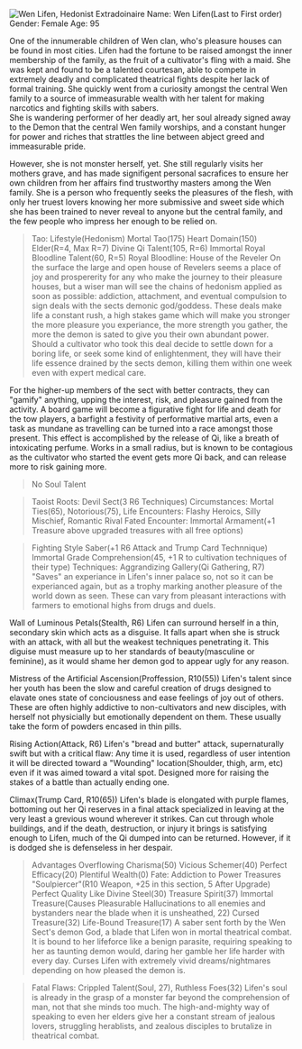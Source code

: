 ![Wen Lifen, Hedonist Extradoinaire](https://cdn.discordapp.com/attachments/1120757721881391175/1166129729414385804/acb0a450407ffc44a31f3a9a6b3ff5ce.jpg?ex=65495df1&is=6536e8f1&hm=4be77880cee4bc1582f02fbce2cf9466b07710dc12199b849f23537d95beadaf&)
Name: Wen Lifen(Last to First order)
Gender: Female
Age: 95

One of the innumerable children of Wen clan, who's pleasure houses can be found in most cities.  Lifen had the fortune to be raised amongst the inner membership of the family, as the fruit of a cultivator's fling with a maid.  She was kept and found to be a talented courtesan, able to compete in extremely deadly and complicated theatrical fights despite her lack of formal training.  She quickly went from a curiosity amongst the central Wen family to a source of immeasurable wealth with her talent for making narcotics and fighting skills with sabers.  
She is wandering performer of her deadly art, her soul already signed away to the Demon that the central Wen family worships, and a constant hunger for power and riches that strattles the line between abject greed and immeasurable pride.

However, she is not monster herself, yet.  She still regularly visits her mothers grave, and has made signifigent personal sacrafices to ensure her own children from her affairs find trustworthy masters among the Wen family.  She is a person who frequently seeks the pleasures of the flesh, with only her truest lovers knowing her more submissive and sweet side which she has been trained to never reveal to anyone but the central family, and the few people who impress her enough to be relied on.

>Tao: Lifestyle(Hedonism)
>Mortal Tao(175)
>Heart Domain(150)
>Elder(R=4, Max R=7)
>Divine Qi Talent(105, R=6)
>Immortal Royal Bloodline Talent(60, R=5)
Royal Bloodline: House of the Reveler
On the surface the large and open house of Revelers seems a place of joy and prospererity for any who make the journey to their pleasure houses, but a wiser man will see the chains of hedonism applied as soon as possible: addiction, attachment, and eventual compulsion to sign deals with the sects demonic god/goddess.  These deals make life a constant rush, a high stakes game which will make you stronger the more pleasure you experiance, the more strength you gather, the more the demon is sated to give you their own abundant power.  Should a cultivator who took this deal decide to settle down for a boring life, or seek some kind of enlightenment, they will have their life essence drained by the sects demon, killing them within one week even with expert medical care.

For the higher-up members of the sect with better contracts, they can "gamify" anything, upping the interest, risk, and pleasure gained from the activity.
A board game will become a figurative fight for life and death for the tow players, a barfight a festivity of performative martial arts, even a task as mundane as travelling can be turned into a race amongst those present.  This effect is accomplished by the release of Qi, like a breath of intoxicating perfume.  Works in a small radius, but is known to be contagious as the cultivator who started the event gets more Qi back, and can release more to risk gaining more.

>No Soul Talent

>Taoist Roots: Devil Sect(3 R6 Techniques)
>Circumstances: Mortal Ties(65), Notorious(75), 
>Life Encounters: Flashy Heroics, Silly Mischief, Romantic Rival
>Fated Encounter: Immortal Armament(+1 Treasure above upgraded treasures with all free options)

>Fighting Style
>Saber(+1 R6 Attack and Trump Card Technnique)
>Immortal Grade Comprehension(45, +1 R to cultivation techniques of their type)
>Techniques:
Aggrandizing Gallery(Qi Gathering, R7)
"Saves" an experiance in Lifen's inner palace so, not so it can be experianced again, but as a trophy marking another pleasure of the world down as seen.  These can vary from pleasant interactions with farmers to emotional highs from drugs and duels.

Wall of Luminous Petals(Stealth, R6)
Lifen can surround herself in a thin, secondary skin which acts as a disguise.  It falls apart when she is struck with an attack, with all but the weakest techniques penetrating it.  This diguise must measure up to her standards of beauty(masculine or feminine), as it would shame her demon god to appear ugly for any reason.

Mistress of the Artificial Ascension(Proffession, R10(55))
Lifen's talent since her youth has been the slow and careful creation of drugs designed to elavate ones state of conciousness and ease feelings of joy out of others.  These are often highly addictive to non-cultivators and new disciples, with herself not physicially but emotionally dependent on them.  These usually take the form of powders encased in thin pills.

Rising Action(Attack, R6)
Lifen's "bread and butter" attack, supernaturally swift but with a critical flaw: Any time it is used, regardless of user intention it will be directed toward a
"Wounding" location(Shoulder, thigh, arm, etc) even if it was aimed toward a vital spot.  Designed more for raising the stakes of a battle than actually ending one.

Climax(Trump Card, R10(65))
Lifen's blade is elongated with purple flames, bottoming out her Qi reserves in a final attack specialized in leaving at the very least a grevious wound wherever it strikes.  Can cut through whole buildings, and if the death, destruction, or injury it brings is satisfying enough to Lifen, much of the Qi dumped into can be returned.  However, if it is dodged she is defenseless in her despair.

>Advantages
Overflowing Charisma(50)
Vicious Schemer(40)
Perfect Efficacy(20)
Plentiful Wealth(0)
>Fate: Addiction to Power
>Treasures
"Soulpiercer"(R10 Weapon, +25 in this section, 5 After Upgrade)
	Perfect Quality
	Like Divine Steel(30)
	Treasure Spirit(37)
	Immortal Treasure(Causes Pleasurable Hallucinations to all enemies and bystanders near the blade when it is unsheathed, 22)
	Cursed Treasure(32)
	Life-Bound Treasure(17)
A saber sent forth by the Wen Sect's demon God, a blade that Lifen won in mortal theatrical combat.  It is bound to her lifeforce like a benign parasite, requiring speaking to her as taunting demon would, daring her gamble her life harder with every day.  Curses Lifen with extremely vivid dreams/nightmares depending on how pleased the demon is.
	
>Fatal Flaws: Crippled Talent(Soul, 27), Ruthless Foes(32)
Lifen's soul is already in the grasp of a monster far beyond the comprehension of man, not that she minds too much.  The high-and-mighty way of speaking to even her elders give her a 
constant stream of jealous lovers, struggling herablists, and zealous disciples to brutalize in theatrical combat.